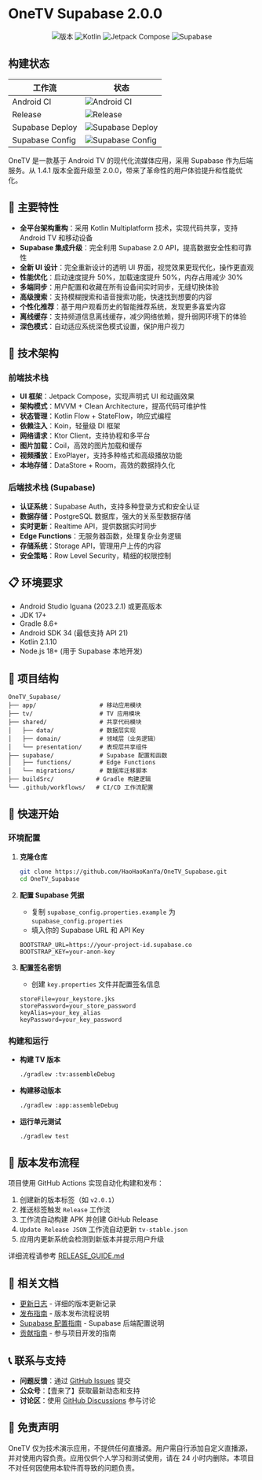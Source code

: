 # OneTV Supabase 2.0.0

<div align="center">

![版本](https://img.shields.io/badge/版本-2.0.0-blue)
![Kotlin](https://img.shields.io/badge/Kotlin-2.1.10-blue.svg?logo=kotlin)
![Jetpack Compose](https://img.shields.io/badge/Jetpack%20Compose-Latest-brightgreen.svg?logo=jetpack-compose)
![Supabase](https://img.shields.io/badge/Supabase-2.0-green.svg?logo=supabase)

</div>

## 构建状态

| 工作流 | 状态 |
|-------|------|
| Android CI | ![Android CI](https://github.com/HaoHaoKanYa/OneTV_Supabase/actions/workflows/android.yml/badge.svg) |
| Release | ![Release](https://github.com/HaoHaoKanYa/OneTV_Supabase/actions/workflows/release.yaml/badge.svg) |
| Supabase Deploy | ![Supabase Deploy](https://github.com/HaoHaoKanYa/OneTV_Supabase/actions/workflows/supabase-deploy.yml/badge.svg) |
| Supabase Config | ![Supabase Config](https://github.com/HaoHaoKanYa/OneTV_Supabase/actions/workflows/check-supabase-config.yml/badge.svg) |

OneTV 是一款基于 Android TV 的现代化流媒体应用，采用 Supabase 作为后端服务。从 1.4.1 版本全面升级至 2.0.0，带来了革命性的用户体验提升和性能优化。

## 🌟 主要特性

- **全平台架构重构**：采用 Kotlin Multiplatform 技术，实现代码共享，支持 Android TV 和移动设备
- **Supabase 集成升级**：完全利用 Supabase 2.0 API，提高数据安全性和可靠性
- **全新 UI 设计**：完全重新设计的透明 UI 界面，视觉效果更现代化，操作更直观
- **性能优化**：启动速度提升 50%，加载速度提升 50%，内存占用减少 30%
- **多端同步**：用户配置和收藏在所有设备间实时同步，无缝切换体验
- **高级搜索**：支持模糊搜索和语音搜索功能，快速找到想要的内容
- **个性化推荐**：基于用户观看历史的智能推荐系统，发现更多喜爱内容
- **离线缓存**：支持频道信息离线缓存，减少网络依赖，提升弱网环境下的体验
- **深色模式**：自动适应系统深色模式设置，保护用户视力

## 🔧 技术架构

### 前端技术栈

- **UI 框架**：Jetpack Compose，实现声明式 UI 和动画效果
- **架构模式**：MVVM + Clean Architecture，提高代码可维护性
- **状态管理**：Kotlin Flow + StateFlow，响应式编程
- **依赖注入**：Koin，轻量级 DI 框架
- **网络请求**：Ktor Client，支持协程和多平台
- **图片加载**：Coil，高效的图片加载和缓存
- **视频播放**：ExoPlayer，支持多种格式和高级播放功能
- **本地存储**：DataStore + Room，高效的数据持久化

### 后端技术栈 (Supabase)

- **认证系统**：Supabase Auth，支持多种登录方式和安全认证
- **数据存储**：PostgreSQL 数据库，强大的关系型数据存储
- **实时更新**：Realtime API，提供数据实时同步
- **Edge Functions**：无服务器函数，处理复杂业务逻辑
- **存储系统**：Storage API，管理用户上传的内容
- **安全策略**：Row Level Security，精细的权限控制

## 📋 环境要求

- Android Studio Iguana (2023.2.1) 或更高版本
- JDK 17+
- Gradle 8.6+
- Android SDK 34 (最低支持 API 21)
- Kotlin 2.1.10
- Node.js 18+ (用于 Supabase 本地开发)

## 📁 项目结构

```
OneTV_Supabase/
├── app/                  # 移动应用模块
├── tv/                   # TV 应用模块
├── shared/               # 共享代码模块
│   ├── data/             # 数据层实现
│   ├── domain/           # 领域层（业务逻辑）
│   └── presentation/     # 表现层共享组件
├── supabase/             # Supabase 配置和函数
│   ├── functions/        # Edge Functions
│   └── migrations/       # 数据库迁移脚本
├── buildSrc/            # Gradle 构建逻辑
└── .github/workflows/   # CI/CD 工作流配置
```

## 🚀 快速开始

### 环境配置

1. **克隆仓库**
   ```bash
   git clone https://github.com/HaoHaoKanYa/OneTV_Supabase.git
   cd OneTV_Supabase
   ```

2. **配置 Supabase 凭据**
   - 复制 `supabase_config.properties.example` 为 `supabase_config.properties`
   - 填入你的 Supabase URL 和 API Key
   ```properties
   BOOTSTRAP_URL=https://your-project-id.supabase.co
   BOOTSTRAP_KEY=your-anon-key
   ```

3. **配置签名密钥**
   - 创建 `key.properties` 文件并配置签名信息
   ```properties
   storeFile=your_keystore.jks
   storePassword=your_store_password
   keyAlias=your_key_alias
   keyPassword=your_key_password
   ```

### 构建和运行

- **构建 TV 版本**
  ```bash
  ./gradlew :tv:assembleDebug
  ```

- **构建移动版本**
  ```bash
  ./gradlew :app:assembleDebug
  ```

- **运行单元测试**
  ```bash
  ./gradlew test
  ```

## 📱 版本发布流程

项目使用 GitHub Actions 实现自动化构建和发布：

1. 创建新的版本标签（如 `v2.0.1`）
2. 推送标签触发 `Release` 工作流
3. 工作流自动构建 APK 并创建 GitHub Release
4. `Update Release JSON` 工作流自动更新 `tv-stable.json`
5. 应用内更新系统会检测到新版本并提示用户升级

详细流程请参考 [RELEASE_GUIDE.md](RELEASE_GUIDE.md)

## 📄 相关文档

- [更新日志](CHANGELOG.md) - 详细的版本更新记录
- [发布指南](RELEASE_GUIDE.md) - 版本发布流程说明
- [Supabase 配置指南](supabase/README.md) - Supabase 后端配置说明
- [贡献指南](CONTRIBUTING.md) - 参与项目开发的指南

## 📞 联系与支持

- **问题反馈**：通过 [GitHub Issues](https://github.com/HaoHaoKanYa/OneTV_Supabase/issues) 提交
- **公众号**：【壹来了】获取最新动态和支持
- **讨论区**：使用 [GitHub Discussions](https://github.com/HaoHaoKanYa/OneTV_Supabase/discussions) 参与讨论

## 📝 免责声明

OneTV 仅为技术演示应用，不提供任何直播源。用户需自行添加自定义直播源，并对使用内容负责。应用仅供个人学习和测试使用，请在 24 小时内删除。本项目不对任何因使用本软件而导致的问题负责。
